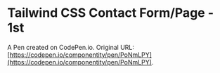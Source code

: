 # Tailwind CSS Contact Form/Page - 1st

A Pen created on CodePen.io. Original URL: [https://codepen.io/componentity/pen/PoNmLPY](https://codepen.io/componentity/pen/PoNmLPY).


